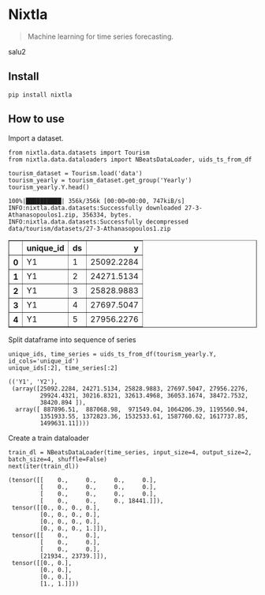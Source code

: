 # Nixtla
> Machine learning for time series forecasting.


salu2

## Install

`pip install nixtla`

## How to use

Import a dataset.

```
from nixtla.data.datasets import Tourism
from nixtla.data.dataloaders import NBeatsDataLoader, uids_ts_from_df

tourism_dataset = Tourism.load('data')
tourism_yearly = tourism_dataset.get_group('Yearly')
tourism_yearly.Y.head()
```

    100%|██████████| 356k/356k [00:00<00:00, 747kiB/s] 
    INFO:nixtla.data.datasets:Successfully downloaded 27-3-Athanasopoulos1.zip, 356334, bytes.
    INFO:nixtla.data.datasets:Successfully decompressed data/tourism/datasets/27-3-Athanasopoulos1.zip





<div>
<style scoped>
    .dataframe tbody tr th:only-of-type {
        vertical-align: middle;
    }

    .dataframe tbody tr th {
        vertical-align: top;
    }

    .dataframe thead th {
        text-align: right;
    }
</style>
<table border="1" class="dataframe">
  <thead>
    <tr style="text-align: right;">
      <th></th>
      <th>unique_id</th>
      <th>ds</th>
      <th>y</th>
    </tr>
  </thead>
  <tbody>
    <tr>
      <th>0</th>
      <td>Y1</td>
      <td>1</td>
      <td>25092.2284</td>
    </tr>
    <tr>
      <th>1</th>
      <td>Y1</td>
      <td>2</td>
      <td>24271.5134</td>
    </tr>
    <tr>
      <th>2</th>
      <td>Y1</td>
      <td>3</td>
      <td>25828.9883</td>
    </tr>
    <tr>
      <th>3</th>
      <td>Y1</td>
      <td>4</td>
      <td>27697.5047</td>
    </tr>
    <tr>
      <th>4</th>
      <td>Y1</td>
      <td>5</td>
      <td>27956.2276</td>
    </tr>
  </tbody>
</table>
</div>



Split dataframe into sequence of series

```
unique_ids, time_series = uids_ts_from_df(tourism_yearly.Y, id_cols='unique_id')
unique_ids[:2], time_series[:2]
```




    (('Y1', 'Y2'),
     (array([25092.2284, 24271.5134, 25828.9883, 27697.5047, 27956.2276,
             29924.4321, 30216.8321, 32613.4968, 36053.1674, 38472.7532,
             38420.894 ]),
      array([ 887896.51,  887068.98,  971549.04, 1064206.39, 1195560.94,
             1351933.55, 1372823.36, 1532533.61, 1587760.62, 1617737.85,
             1499631.11])))



Create a train dataloader

```
train_dl = NBeatsDataLoader(time_series, input_size=4, output_size=2, batch_size=4, shuffle=False)
next(iter(train_dl))
```




    (tensor([[    0.,     0.,     0.,     0.],
             [    0.,     0.,     0.,     0.],
             [    0.,     0.,     0.,     0.],
             [    0.,     0.,     0., 18441.]]),
     tensor([[0., 0., 0., 0.],
             [0., 0., 0., 0.],
             [0., 0., 0., 0.],
             [0., 0., 0., 1.]]),
     tensor([[    0.,     0.],
             [    0.,     0.],
             [    0.,     0.],
             [21934., 23739.]]),
     tensor([[0., 0.],
             [0., 0.],
             [0., 0.],
             [1., 1.]]))


